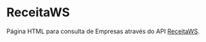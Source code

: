 # ReceitaWS
Página HTML para consulta de Empresas através do API <a href="https://receitaws.com.br/">ReceitaWS</a>.
